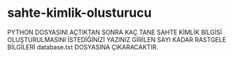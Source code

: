 # sahte-kimlik-olusturucu

PYTHON DOSYASINI AÇTIKTAN SONRA KAÇ TANE SAHTE KİMLİK BİLGİSİ OLUŞTURULMASINI İSTEDİĞİNİZİ YAZINIZ
GİRİLEN SAYI KADAR RASTGELE BİLGİLERİ database.txt DOSYASINA ÇIKARACAKTIR.
